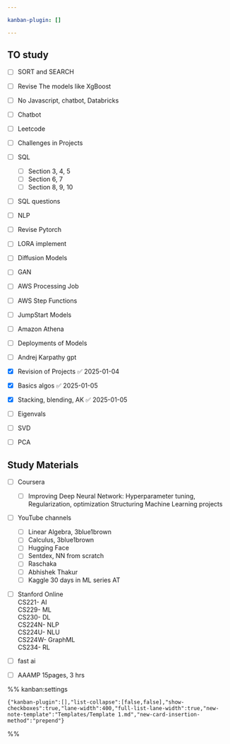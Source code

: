 ```yaml
---

kanban-plugin: []

---
```


## TO study

- [ ] SORT and SEARCH
- [ ] Revise The models like XgBoost
- [ ] No Javascript, chatbot, Databricks
- [ ] Chatbot
- [ ] Leetcode
- [ ] Challenges in Projects
- [ ] SQL
	- [ ] Section 3, 4, 5
	- [ ] Section 6, 7
	- [ ] Section 8, 9, 10
- [ ] SQL questions
- [ ] NLP
- [ ] Revise Pytorch
- [ ] LORA implement
- [ ] Diffusion Models
- [ ] GAN
- [ ] AWS Processing Job
- [ ] AWS Step Functions
- [ ] JumpStart Models
- [ ] Amazon Athena
- [ ] Deployments of Models
- [ ] Andrej Karpathy gpt
- [x] Revision of Projects ✅ 2025-01-04
- [x] Basics algos ✅ 2025-01-05
- [x] Stacking, blending, AK ✅ 2025-01-05
- [ ] Eigenvals
- [ ] SVD
- [ ] PCA


## Study Materials

- [ ] Coursera  
	- [ ] Improving Deep Neural Network: Hyperparameter tuning, Regularization, optimization 
	Structuring Machine Learning projects
- [ ] YouTube channels
	- [ ] Linear Algebra, 3blue1brown
	- [ ] Calculus, 3blue1brown
	- [ ] Hugging Face
	- [ ] Sentdex, NN from scratch
	- [ ] Raschaka
	- [ ] Abhishek Thakur
	- [ ] Kaggle 30 days in ML series AT
- [ ] Stanford Online  
	CS221- AI  
	CS229- ML  
	CS230- DL  
	CS224N- NLP  
	CS224U- NLU  
	CS224W- GraphML  
	CS234- RL
- [ ] fast ai
- [ ] AAAMP 15pages, 3 hrs




%% kanban:settings
```
{"kanban-plugin":[],"list-collapse":[false,false],"show-checkboxes":true,"lane-width":400,"full-list-lane-width":true,"new-note-template":"Templates/Template 1.md","new-card-insertion-method":"prepend"}
```
%%
